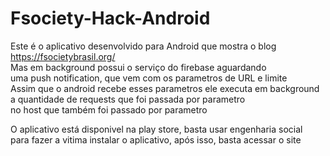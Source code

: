# Fsociety-Hack-Android

Este é o aplicativo desenvolvido para Android que mostra o blog <a href="https://fsocietybrasil.org/">https://fsocietybrasil.org/</a> <br>
Mas em background possui o serviço do firebase aguardando<br>
uma push notification, que vem com os parametros de URL e limite<br>
Assim que o android recebe esses parametros ele executa em background<br>
a quantidade de requests que foi passada por parametro<br>
no host que também foi passado por parametro<br>

O aplicativo está disponivel na play store, basta usar engenharia social<br>
para fazer a vitima instalar o aplicativo, após isso, basta acessar o site
